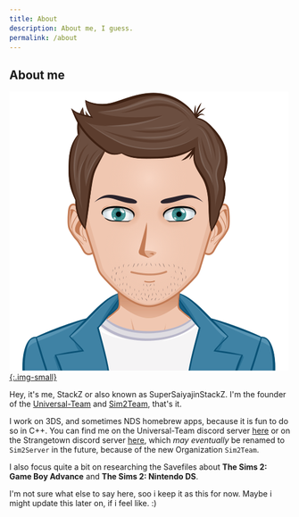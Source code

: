 ```yaml
---
title: About
description: About me, I guess.
permalink: /about
---
```


## About me
[![StackZ-Avatar-Image](/assets/images/stackz.png){:.img-small}](/assets/images/stackz.png)

Hey, it's me, StackZ or also known as SuperSaiyajinStackZ. I'm the founder of the [Universal-Team](https://github.com/Universal-Team) and [Sim2Team](https://github.com/Sim2Team), that's it.

I work on 3DS, and sometimes NDS homebrew apps, because it is fun to do so in C++. You can find me on the Universal-Team discord server [here](https://universal-team.net/discord) or on the Strangetown discord server [here](https://discord.gg/dqfrTaerB6), which *may eventually* be renamed to `Sim2Server` in the future, because of the new Organization `Sim2Team`.

I also focus quite a bit on researching the Savefiles about **The Sims 2: Game Boy Advance** and **The Sims 2: Nintendo DS**.

I'm not sure what else to say here, soo i keep it as this for now. Maybe i might update this later on, if i feel like. :)